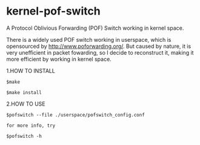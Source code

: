 # kernel-pof-switch
A Protocol Oblivious Forwarding (POF) Switch working in kernel space.

There is a widely used POF switch working in userspace, which is opensourced by http://www.poforwarding.org/. But caused by nature, it is very unefficient in packet fowarding, so I decide to reconstruct it, making it more efficient by working in kernel space.

1.HOW TO INSTALL

	$make

	$make install

2.HOW TO USE

	$pofswitch --file ./userspace/pofswitch_config.conf

	for more info, try

	$pofswitch -h




